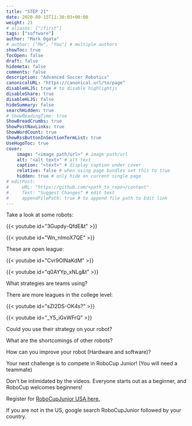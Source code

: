 ```yaml
---
title: "STEP 21"
date: 2020-09-15T11:30:03+00:00
weight: 21
# aliases: ["/first"]
tags: ["software"]
author: "Mark Ogata"
# author: ["Me", "You"] # multiple authors
showToc: true
TocOpen: false
draft: false
hidemeta: false
comments: false
description: "Advanced Soccer Robotics"
canonicalURL: "https://canonical.url/to/page"
disableHLJS: true # to disable highlightjs
disableShare: true
disableHLJS: false
hideSummary: false
searchHidden: true
# ShowReadingTime: true
ShowBreadCrumbs: true
ShowPostNavLinks: true
ShowWordCount: true
ShowRssButtonInSectionTermList: true
UseHugoToc: true
cover:
    image: "<image path/url>" # image path/url
    alt: "<alt text>" # alt text
    caption: "<text>" # display caption under cover
    relative: false # when using page bundles set this to true
    hidden: true # only hide on current single page
# editPost:
#     URL: "https://github.com/<path_to_repo>/content"
#     Text: "Suggest Changes" # edit text
#     appendFilePath: true # to append file path to Edit link
---
```


Take a look at some robots:

{{< youtube id="3Gupdy-QfdE&t" >}}

{{< youtube id="Wn_nImoX7QE" >}}

These are open league:

{{< youtube id="Cvr9OlNaKdM" >}}

{{< youtube id="q0AYYp_xNLg&t" >}}

What strategies are teams using? 

There are more leagues in the college level:

{{< youtube id="sZI2DS-OK4s?" >}}

{{< youtube id="_Y5_iGxWFrQ" >}}

Could you use their strategy on your robot?

What are the shortcomings of other robots?

How can you improve your robot (Hardware and software)?

Your next challenge is to compete in RoboCup Junior! (You will need a teammate)

Don't be intimidated by the videos. Everyone starts out as a beginner, and RoboCup welcomes beginners!

Register for [RoboCupJunior USA here.](http://www.robocupjunior.us/)

If you are not in the US, google search RoboCupJunior followed by your country.











